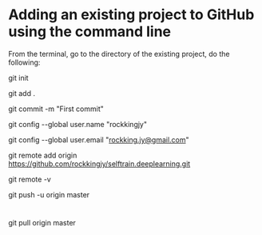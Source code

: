 # Adding an existing project to GitHub using the command line

From the terminal, go to the directory of the existing project, do the following:

git init

git add .

git commit -m "First commit"

git config --global user.name "rockkingjy"

git config --global user.email "rockking.jy@gmail.com"

git remote add origin https://github.com/rockkingjy/selftrain.deeplearning.git

git remote -v

git push -u origin master


# 
git pull origin master
